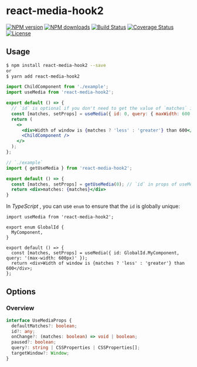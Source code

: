 # react-media-hook2

[![NPM version](https://img.shields.io/npm/v/react-media-hook2.svg?style=flat)](https://npmjs.org/package/react-media-hook2)
[![NPM downloads](http://img.shields.io/npm/dm/react-media-hook2.svg?style=flat)](https://npmjs.org/package/react-media-hook2)
[![Build Status](https://img.shields.io/travis/imhele/react-media-hook2.svg?style=flat)](https://travis-ci.org/imhele/react-media-hook2)
[![Coverage Status](https://coveralls.io/repos/github/imhele/react-media-hook2/badge.svg?branch=master)](https://coveralls.io/github/imhele/react-media-hook2?branch=master)
[![License](https://img.shields.io/npm/l/react-media-hook2.svg)](https://npmjs.org/package/react-media-hook2)

## Usage

```sh
$ npm install react-media-hook2 --save
or
$ yarn add react-media-hook2
```

```jsx
import ChildComponent from './example';
import useMedia from 'react-media-hook2';

export default () => {
  // `id` is optional if you don't need to get the value of `matches` in the children
  const [matches, setProps] = useMedia({ id: 0, query: { maxWidth: 600 } });
  return (
    <>
      <div>Width of window is {matches ? 'less' : 'greater'} than 600</div>
      <ChildComponent />
    </>
  );
};

// `./example`
import { getUseMedia } from 'react-media-hook2';

export default () => {
  const [matches, setProps] = getUseMedia(0); // `id` in props of useMedia created in parent component
  return <div>matches: {matches}</div>
}
```

In _TypeScript_ , you can use `enum` to ensure that the `id` is globally unique:

```tsx
import useMedia from 'react-media-hook2';

export enum GlobalId {
  MyComponent,
}

export default () => {
  const [matches, setProps] = useMedia({ id: GlobalId.MyComponent, query: '(max-width: 600px)' });
  return <div>Width of window is {matches ? 'less' : 'greater'} than 600</div>;
};
```


## Options

### Overview

```ts
interface UseMediaProps {
  defaultMatches?: boolean;
  id?: any;
  onChange?: (matches: boolean) => void | boolean;
  paused?: boolean;
  query?: string | CSSProperties | CSSProperties[];
  targetWindow?: Window;
}
```
